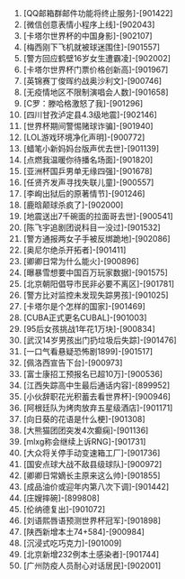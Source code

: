 
1. [QQ邮箱群邮件功能将终止服务]-[901422]
1. [微信创意表情小程序上线]-[902043]
1. [卡塔尔世界杯的中国身影]-[902107]
1. [梅西刚下飞机就被球迷围住]-[901557]
1. [警方回应鹤壁16岁女生遭霸凌]-[902002]
1. [卡塔尔世界杯门票价格创新高]-[901967]
1. [英锦赛丁俊晖约战奥沙利文]-[900746]
1. [无疫情地区不限制演唱会人数]-[901658]
1. [C罗：滕哈格激怒了我]-[901296]
1. [四川甘孜泸定县4.3级地震]-[902146]
1. [世界杯期间警惕赌球诈骗]-[901940]
1. [LOL游戏环境净化声明]-[900772]
1. [蜡笔小新妈妈台版声优去世]-[901139]
1. [点燃我温暖你待播名场面]-[901820]
1. [亚洲杯国乒男单无缘四强]-[901678]
1. [任贤齐发声寻找失联儿童]-[900557]
1. [李峋出狱后的原著情节]-[901246]
1. [鹿晗颠球杀疯了]-[902000]
1. [地震送出7千碗面的拉面哥去世]-[900541]
1. [陈飞宇追剧团说科目一没过]-[901532]
1. [警方通报两女子手被反绑跪地]-[902086]
1. [奥尼尔绝杀开拓者]-[901411]
1. [卿卿日常为什么能火]-[900896]
1. [曝暴雪想要中国百万玩家数据]-[901575]
1. [北京朝阳倡导市民非必要不离区]-[901781]
1. [警方比对监控未发现失踪男孩]-[901025]
1. [卡塔尔是个怎样的国家]-[901469]
1. [CUBA正式更名CUBAL]-[901003]
1. [95后女孩挑战1年花1万块]-[900834]
1. [武汉14岁男孩出门扔垃圾后失踪]-[901476]
1. [一口气看悬疑恐怖剧1899]-[901517]
1. [佩洛西宣告下台]-[900973]
1. [富士康招工预报名已超10万]-[900536]
1. [江西失踪高中生最后通话内容]-[899952]
1. [小伙辞职花光积蓄去看世界杯]-[900946]
1. [阿根廷队为烤肉放弃五星级酒店]-[901171]
1. [向日葵的花语是什么梗]-[901308]
1. [大熊猫团团突发4次癫痫]-[901136]
1. [mlxg称会继续上诉RNG]-[901731]
1. [大众将关停手动变速箱工厂]-[901736]
1. [国安点球大战不敌县级球队]-[900972]
1. [卿卿日常嫡长主原来这么帅]-[901855]
1. [成品油价或迎年内第八次下调]-[901442]
1. [庄嫂摔碗]-[899808]
1. [伦纳德复出]-[901072]
1. [刘语熙唇语预测世界杯冠军]-[901898]
1. [陕西新增本土74+584]-[900984]
1. [沉浸式吃巧克力]-[901009]
1. [北京新增232例本土感染者]-[901744]
1. [广州防疫人员耐心对话居民]-[902001]